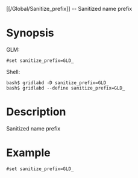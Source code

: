 [[/Global/Sanitize_prefix]] -- Sanitized name prefix

# Synopsis

GLM:

~~~
#set sanitize_prefix=GLD_
~~~

Shell:

~~~
bash$ gridlabd -D sanitize_prefix=GLD_
bash$ gridlabd --define sanitize_prefix=GLD_
~~~

# Description

Sanitized name prefix

# Example

~~~
#set sanitize_prefix=GLD_
~~~
